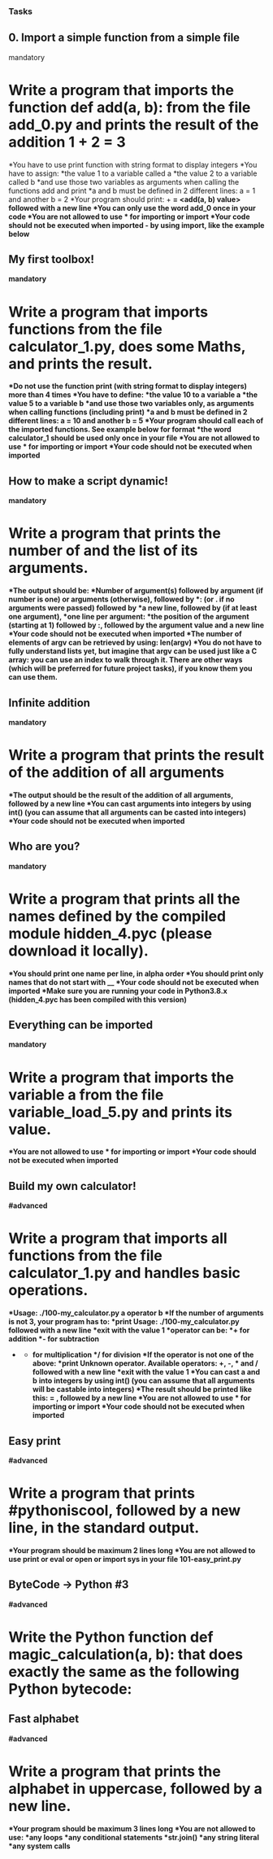 ### Tasks
## 0. Import a simple function from a simple file
mandatory
# Write a program that imports the function def add(a, b): from the file add_0.py and prints the result of the addition 1 + 2 = 3

  *You have to use print function with string format to display integers
  *You have to assign:
  *the value 1 to a variable called a
  *the value 2 to a variable called b
  *and use those two variables as arguments when calling the functions add and print
  *a and b must be defined in 2 different lines: a = 1 and another b = 2
  *Your program should print: <a value> + <b value> = <add(a, b) value> followed with a new line
  *You can only use the word add_0 once in your code
  *You are not allowed to use * for importing or __import__
  *Your code should not be executed when imported - by using __import__, like the example below
## My first toolbox!
mandatory
# Write a program that imports functions from the file calculator_1.py, does some Maths, and prints the result.

  *Do not use the function print (with string format to display integers) more than 4 times
  *You have to define:
  *the value 10 to a variable a
  *the value 5 to a variable b
  *and use those two variables only, as arguments when calling functions (including print)
  *a and b must be defined in 2 different lines: a = 10 and another b = 5
  *Your program should call each of the imported functions. See example below for format
  *the word calculator_1 should be used only once in your file
  *You are not allowed to use * for importing or __import__
  *Your code should not be executed when imported
## How to make a script dynamic!
mandatory
# Write a program that prints the number of and the list of its arguments.

  *The output should be:
  *Number of argument(s) followed by argument (if number is one) or arguments (otherwise), followed by
  *: (or . if no arguments were passed) followed by
  *a new line, followed by (if at least one argument),
  *one line per argument:
  *the position of the argument (starting at 1) followed by :, followed by the argument value and a new line
  *Your code should not be executed when imported
  *The number of elements of argv can be retrieved by using: len(argv)
  *You do not have to fully understand lists yet, but imagine that argv can be used just like a C array: you can use 
   an index to walk through it. There are other ways   (which will be preferred for future project tasks), if you know them you can use them.
## Infinite addition
mandatory
# Write a program that prints the result of the addition of all arguments

  *The output should be the result of the addition of all arguments, followed by a new line
  *You can cast arguments into integers by using int() (you can assume that all arguments can be casted into integers)
  *Your code should not be executed when imported
## Who are you?
mandatory
# Write a program that prints all the names defined by the compiled module hidden_4.pyc (please download it locally).

  *You should print one name per line, in alpha order
  *You should print only names that do not start with __
  *Your code should not be executed when imported
  *Make sure you are running your code in Python3.8.x (hidden_4.pyc has been compiled with this version)
## Everything can be imported
mandatory
# Write a program that imports the variable a from the file variable_load_5.py and prints its value.

  *You are not allowed to use * for importing or __import__
  *Your code should not be executed when imported
## Build my own calculator!
#advanced
# Write a program that imports all functions from the file calculator_1.py and handles basic operations.

  *Usage: ./100-my_calculator.py a operator b
  *If the number of arguments is not 3, your program has to:
  *print Usage: ./100-my_calculator.py <a> <operator> <b> followed with a new line
  *exit with the value 1
  *operator can be:
  *+ for addition
  *- for subtraction
  * * for multiplication
  */ for division
  *If the operator is not one of the above:
  *print Unknown operator. Available operators: +, -, * and / followed with a new line
  *exit with the value 1
  *You can cast a and b into integers by using int() (you can assume that all arguments will be castable into integers)
  *The result should be printed like this: <a> <operator> <b> = <result>, followed by a new line
  *You are not allowed to use * for importing or __import__
  *Your code should not be executed when imported
## Easy print
#advanced
# Write a program that prints #pythoniscool, followed by a new line, in the standard output.

  *Your program should be maximum 2 lines long
  *You are not allowed to use print or eval or open or import sys in your file 101-easy_print.py
## ByteCode -> Python #3
#advanced
# Write the Python function def magic_calculation(a, b): that does exactly the same as the following Python bytecode:
## Fast alphabet
#advanced
# Write a program that prints the alphabet in uppercase, followed by a new line.

  *Your program should be maximum 3 lines long
  *You are not allowed to use:
  *any loops
  *any conditional statements
  *str.join()
  *any string literal
  *any system calls
